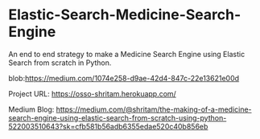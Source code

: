 # Elastic-Search-Medicine-Search-Engine
An end to end strategy to make a Medicine Search Engine using Elastic Search from scratch in Python.

blob:https://medium.com/1074e258-d9ae-42d4-847c-22e13621e00d


Project URL: https://osso-shritam.herokuapp.com/

Medium Blog: https://medium.com/@shritam/the-making-of-a-medicine-search-engine-using-elastic-search-from-scratch-using-python-522003510643?sk=cfb581b56adb6355edae520c40b856eb


